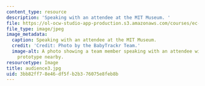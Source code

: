 ```yaml
---
content_type: resource
description: 'Speaking with an attendee at the MIT Museum. '
file: https://ol-ocw-studio-app-production.s3.amazonaws.com/courses/ec-710-d-lab-medical-technologies-for-the-developing-world-spring-2010/3bb82ff78e46df5fb2b376075e8feb8b_audience3.jpg
file_type: image/jpeg
image_metadata:
  caption: Speaking with an attendee at the MIT Museum.
  credit: 'Credit: Photo by the BabyTrackr Team.'
  image-alt: A photo showing a team member speaking with an attendee with poster and
    prototype nearby.
resourcetype: Image
title: audience3.jpg
uid: 3bb82ff7-8e46-df5f-b2b3-76075e8feb8b
---
```

